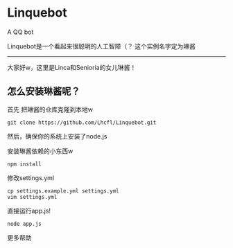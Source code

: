 # Linquebot

A QQ bot

Linquebot是一个看起来很聪明的人工智障（？
这个实例名字定为琳酱

----

大家好w，这里是Linca和Senioria的女儿琳酱！

## 怎么安装琳酱呢？

首先 把琳酱的仓库克隆到本地w

```
git clone https://github.com/Lhcfl/Linquebot.git
```

然后，确保你的系统上安装了node.js

安装琳酱依赖的小东西w

```
npm install
```

修改settings.yml
```
cp settings.example.yml settings.yml
vim settings.yml
```

直接运行app.js!

```
node app.js
```

更多帮助
